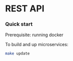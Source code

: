 # REST API

### Quick start

Prerequisite: running docker

To build and up microservices:
```bash
make update
```
